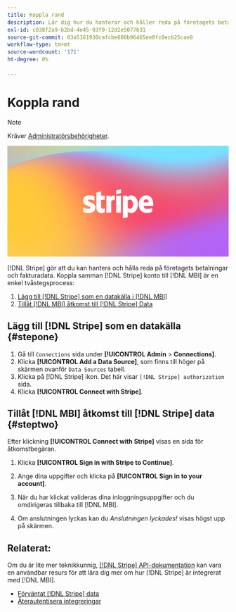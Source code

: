 ```yaml
---
title: Koppla rand
description: Lär dig hur du hanterar och håller reda på företagets betalningar och fakturadata.
exl-id: c038f2a9-b2bd-4e45-93f9-12d2e5077b31
source-git-commit: 03a5161930cafcbe600b96465ee0fc0ecb25cae8
workflow-type: tm+mt
source-wordcount: '171'
ht-degree: 0%

---
```


# Koppla rand

>[!NOTE]
>
>Kräver [Administratörsbehörigheter](../../../administrator/user-management/user-management.md).

![](../../../assets/stripe-logo.png)

[!DNL Stripe] gör att du kan hantera och hålla reda på företagets betalningar och fakturadata. Koppla samman [!DNL Stripe] konto till [!DNL MBI] är en enkel tvåstegsprocess:

1. [Lägg till [!DNL Stripe] som en datakälla i [!DNL MBI]](#stepone)
1. [Tillåt [!DNL MBI] åtkomst till [!DNL Stripe] Data](#steptwo)

## Lägg till [!DNL Stripe] som en datakälla {#stepone}

1. Gå till `Connections` sida under **[!UICONTROL Admin** > **Connections]**.
1. Klicka **[!UICONTROL Add a Data Source]**, som finns till höger på skärmen ovanför `Data Sources` tabell.
1. Klicka på [!DNL Stripe] ikon. Det här visar `[!DNL Stripe] authorization` sida.
1. Klicka **[!UICONTROL Connect with Stripe]**.

## Tillåt [!DNL MBI] åtkomst till [!DNL Stripe] data {#steptwo}

Efter klickning **[!UICONTROL Connect with Stripe]** visas en sida för åtkomstbegäran.

1. Klicka **[!UICONTROL Sign in with Stripe to Continue]**.

1. Ange dina uppgifter och klicka på **[!UICONTROL Sign in to your account]**.

1. När du har klickat valideras dina inloggningsuppgifter och du omdirigeras tillbaka till [!DNL MBI].

1. Om anslutningen lyckas kan du *Anslutningen lyckades!* visas högst upp på skärmen.

## Relaterat:

Om du är lite mer teknikkunnig, [[!DNL Stripe] API-dokumentation](https://stripe.com/docs/api) kan vara en användbar resurs för att lära dig mer om hur [!DNL Stripe] är integrerat med [!DNL MBI].

* [Förväntat [!DNL Stripe] data](../integrations/stripe-data.md)
* [Återautentisera integreringar](https://support.magento.com/hc/en-us/articles/360016733151)
